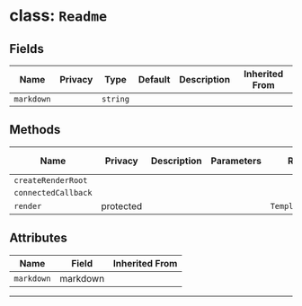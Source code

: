 # class: `Readme`

## Fields

| Name       | Privacy | Type     | Default | Description | Inherited From |
| ---------- | ------- | -------- | ------- | ----------- | -------------- |
| `markdown` |         | `string` |         |             |                |

## Methods

| Name                | Privacy   | Description | Parameters | Return           | Inherited From |
| ------------------- | --------- | ----------- | ---------- | ---------------- | -------------- |
| `createRenderRoot`  |           |             |            |                  |                |
| `connectedCallback` |           |             |            |                  |                |
| `render`            | protected |             |            | `TemplateResult` |                |

## Attributes

| Name       | Field    | Inherited From |
| ---------- | -------- | -------------- |
| `markdown` | markdown |                |

<hr/>
